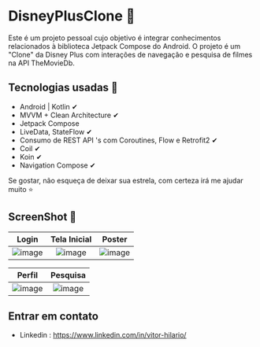 # DisneyPlusClone 💫

Este é um projeto pessoal cujo objetivo é integrar conhecimentos relacionados à biblioteca Jetpack Compose do Android. O projeto é um "Clone" da Disney Plus com interações de navegação e pesquisa de filmes na API TheMovieDb. 

## Tecnologias usadas 🚀

- Android | Kotlin ✔︎
- MVVM + Clean Architecture ✔︎
- Jetpack Compose
- LiveData, StateFlow ✔︎
- Consumo de REST API 's com Coroutines, Flow e Retrofit2 ✔︎
- Coil ✔︎
- Koin ✔︎
- Navigation Compose ✔︎

Se gostar, não esqueça de deixar sua estrela, com certeza irá me ajudar muito ⭐

## ScreenShot 📸

| Login | Tela Inicial  | Poster | 
| :--------------------: | :--------------------: | :--------------------: |
| ![image](https://github.com/ovitorhilario/disneyplus-clone/assets/81326138/fad969c5-c5e5-4e2c-ac4c-4c1328e9d302) | ![image](https://github.com/ovitorhilario/disneyplus-clone/assets/81326138/49e0014d-24d9-4870-b45f-f18472744439) | ![image](https://github.com/ovitorhilario/disneyplus-clone/assets/81326138/3bce82b5-fe20-4345-b356-9631e56e5126) |

| Perfil | Pesquisa | 
| :--------------------: | :--------------------: | 
|  ![image](https://github.com/ovitorhilario/disneyplus-clone/assets/81326138/de6dbb89-b633-45b6-a285-47efa93166dd) | ![image](https://github.com/ovitorhilario/disneyplus-clone/assets/81326138/076399ee-3ef2-4328-8850-e5282b6ec307) |   

## Entrar em contato 
- Linkedin : https://www.linkedin.com/in/vitor-hilario/
